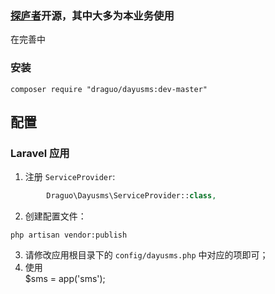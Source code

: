 ### [探庐者](http://www.casarover.com/)开源，其中大多为本业务使用
在完善中  
### 安装
```shell
composer require "draguo/dayusms:dev-master"  
```
## 配置

### Laravel 应用

1. 注册 `ServiceProvider`:

  ```php
          Draguo\Dayusms\ServiceProvider::class,
  ```

2. 创建配置文件：

  ```shell
  php artisan vendor:publish
  ```

3. 请修改应用根目录下的 `config/dayusms.php` 中对应的项即可；
4. 使用  
    $sms = app('sms');
